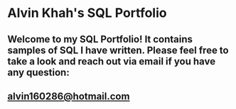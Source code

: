 # Alvin Khah's SQL Portfolio

## Welcome to my SQL Portfolio! It contains samples of SQL I have written. Please feel free to take a look and reach out via email if you have any question:
## alvin160286@hotmail.com
